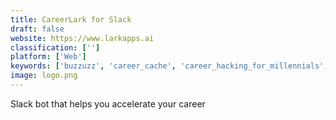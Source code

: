 ```yaml
---
title: CareerLark for Slack
draft: false 
website: https://www.larkapps.ai
classification: ['']
platform: ['Web']
keywords: ['buzzuzz', 'career_cache', 'career_hacking_for_millennials', 'careerstack', 'companymood', 'decision_jam', 'heytaco!', 'histaff', 'hireclub_coaching', 'leo', 'pathrise', 'qualaroo_for_slack', 'skylar', 'slack_+_enjoyhq', 'teambit_for_slack', 'the_careers_of_the_founders', 'vibe', 'atstats_by_netguru', 'doopoll', 'uherrd']
image: logo.png
---
```

Slack bot that helps you accelerate your career